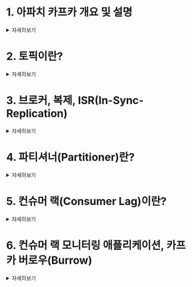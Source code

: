 
# 1. 아파치 카프카 개요 및 설명 
<details><summary> 자세히보기 </summary>

### 카프카가 없을 땐

1. 소스1 <--> 타겟1 단방향 통신

![image](https://user-images.githubusercontent.com/28394879/144202193-8d8d1314-3035-41f4-9aee-074ff759f4c0.png)

2. 소스N <--> 타겟M 굉장히 많은 단방향, 양방향 통신들

![image](https://user-images.githubusercontent.com/28394879/144202449-5bf61b65-ebb2-4d56-ad8b-324325bd53c5.png)


**1번 구조에서 2번구조로 점점 되가면서 생기는일들**
- 데이터 전송 라인이 많아 짐에 따라, 배포와 장애에 대응하기 어려워졌다.
- 데이터를 전송할 때 프로토콜 포멧의 파편화가 심각해졌다.
- 추후에 데이터의 포멧내부의 변경사항이 있을 때 유지보수가 힘들다


### 카프카 이후
![image](https://user-images.githubusercontent.com/28394879/144202817-6534b6cc-cf27-4156-9984-b1f5d70db790.png)
- 복잡함을 해결하기 위해 링크드인에서 내부적으로 개발
- 현재는 오픈소스로 제공 

### 카프카 특징
![image](https://user-images.githubusercontent.com/28394879/144203176-d15f48d1-7686-4e9d-bcb2-b3b4d7e12792.png)
- 소스 애플리케이션과 타겟 애플리케이션의 커플링을 약하게 해줌
- 소스 애플리케이션은 아파치 카프카에 데이터를 전송하면 된다.
- 타겟 애플리케이션에서는 아파치 카프카에서 데이터를 가져오면 된다.
- 예) 쇼핑몰
  - 소스 애플리케이션 
    - 클릭 로그
    - 결제 로그
  - 타겟 애플리케이션
    - 로그 적재
    - 로그 처리
- 소스 애플리케이션에서 보낼 수 있는 데이터형식은 거의 제한이 없다.


![image](https://user-images.githubusercontent.com/28394879/144203636-a14d31d6-bb2a-4c9f-9702-cd1d7f8a92da.png)
- 토픽
  - 하나의 토픽이 하나의 큐라고 생각하면된다.
- Producer
  - 데이터를 송신
- Consumer
  - 데이터를 수신
 

### 카프카의 장점 
- fault tolerant
  - 고가용성으로 서버가 이슈 생기거나 갑작스럽게 랙(전원이) 내려가는 상황에서도 데이터를 손실 없이 복구할 수 있다.
- 낮은 지연(latency)와 높은 처리량(Throughput)를 통해서 아주 효과적으로 데이터를 많이 처리할 수 있다.
  - 빅데이터 처리에서는 거의 무조건 사용하고 있다.


</details>

# 2. 토픽이란?
<details><summary> 자세히보기 </summary>

### 카프카 토픽 특징
![image](https://user-images.githubusercontent.com/28394879/144206455-f96f3955-b071-48b9-a54b-93db52318b23.png)

- 카프카에서는 토픽을 여러개 생성할 수 있다.
- 토픽은 데이터베이스의 테이블이나 파일시스템의 폴더와 유사한 성질을 가지고 있다.
- Producer가 데이터를 가져가고 Consumer는 데이터를 가져가게 된다.
- 토픽은 이름을 가질 수 있는데 목적에 따라 무슨 데이터를 담는지 명확하게 명시하면 추후 유지보수 시 편리하게 관리할 수 있다.


### 카프카 토픽 내부 (파티션이 1개 일 경우)
![image](https://user-images.githubusercontent.com/28394879/144207010-bc5d1494-663d-4bbf-b814-1ed63504f906.png)

- 하나의 토픽은 여러개의 파티션으로 구성될 수 있다.
- 첫번째 파티션 번호는 0번부터 시작한다.
- 하나의 파티션은 큐와 같이 내부에 데이터가 파티션끝에서부터 차곡차곡 쌓인다.
- 클릭로그 토픽에 카프카 컨슈머가 붙게되면 데이터를 가장 오래된 순서대로 가져간다. (0번부터 6번까지)
- 더이상 데이터가 들어오지 않으면 컨슈머는 또 다른 데이터가 들어올때까지 기다린다.
- 컨슈머가 record들을 가져가도 데이터는 삭제되지 않는다.
- 새로운 컨슈머가 붙었을 때 다시 0번부터 가져가서 사용할 수 있다.
  - 다만 컨슈머 그룹이 달라야 하고, auto.offset.reset=earlieast로 설정되어 있어야 한다.
- 동일데이터를 두번 처리할 수 있는데 이게 카프카를 사용하는 아주 중요한 이유기도 하다.
 

### 카프카 토픽 내부 (파티션이 2개이상 일 경우)
![image](https://user-images.githubusercontent.com/28394879/144208476-7b8e7c66-fd5d-4803-801d-9a556496b147.png)

1. 키가 null 이고, 기본 파티셔너 사용할 경우
   - 라운드 로빈(Round robin)으로 할당
2. 키가 있고, 기본 파티셔너 사용할 경우
   - 키의 해시(hash)값을 구하고, 특정 파티션에 할당

- 파티션을 늘리는것은 조심해야 한다. 
  - 파티션을 늘릴 수는 있지만, 파티션을 다시 줄일 수 없기 떄문이다.
- 파티션의 레코드는 언제 삭제되나? 옵션에 따른다.
  - log.retentions.ms: 최대 record 보존 시간
  - log.retentions.byte: 최대 record 보존 크기(byte)


</details>

# 3. 브로커, 복제, ISR(In-Sync-Replication)
<details><summary> 자세히보기 </summary>

### Kafka broker
- 카프카가 설치되어 있는 서버 단위
- 보통 3개이상의 broker로 구성하여 사용하는 것을 권장

![image](https://user-images.githubusercontent.com/28394879/144804154-d1d4235f-d9f8-4534-9a33-36a5faf63352.png)

### Kafka replication
- replication은 partition의 복제를 뜻한다.

![image](https://user-images.githubusercontent.com/28394879/144804478-8411359a-3492-4929-b69c-57221dd2a0a5.png)
- 만약 파티션이이 1개이고 replication이 1인 topic이 존재하고 브로커가 3대라면, 브로커 3대중 1대에 해당 토픽의 정보(데이터)가 저장된다 


![image](https://user-images.githubusercontent.com/28394879/144804664-4cded1c6-90d6-4ed0-bb51-2f6055d4d6eb.png)
- 만약 파티션이 1개이고 replication이 2인 topic이 존재하고 브로커가 3대라면, 파티션은 원본1개와 복제본 1개로 총2개가 존재한다. 

![image](https://user-images.githubusercontent.com/28394879/144807916-6a839712-5356-45ce-9977-e6ab7d2db273.png)
- 파티션이 1개이고, replication이 3인 topic이 존재하고 브로커가 3대라면, 파티션은 원본1개와 복제본 2개로 총3개가 존재한다. 

브로커개수가 3이면 replication은 4가 될 수 없다. 

![image](https://user-images.githubusercontent.com/28394879/144808241-08c604ae-e582-488d-8f5b-48611faf84ca.png)
- 원본 파티션은 Leader partition이라고 부른다. 
- 나머지 파티션은 Follower partition이라고 부른다. 

### Kafka ISR

![image](https://user-images.githubusercontent.com/28394879/144808313-6d0601c0-aecb-4fd9-bd23-8d5cf09dde99.png)
- Leader partition + Follower partition 을 ISR이라고한다.
- ISR은 In Sync Replica의 줄임말이다. 


### Why replica? (왜 복제를하나?)
- partition의 고가용성을 위해서 사용한다. 
- replication이 1이고 partition 1인 topic이 존재 한다면, 갑자기 브로커가 고장나면 더이상 해당 파티션을 복구할 수 없게된다.
- 만약 replication이 2이면, Follower Partition을 통해서 복구가 가능해지고, Follower Partition이 Leader Partition으로 승계하게 된다.
  
### Replication&ack
- 프로듀서가 토픽의 파티션에 데이터를 전달할 때, 전달 받는 주체가 Leader Partition이다.
- 프로듀서에는 ack라는 상세 옵션이 있다
  - ack를 통해 고가용성을 유지할 수 있다
  - 이 옵션은 partition의 replication과 관련이 있다.
- ack는 0, 1, all 중에 1개를 골라서 설정할 수 있다.

**ack가 0인경우**  
![image](https://user-images.githubusercontent.com/28394879/144809372-6066a815-730c-4306-b229-4612bafa4dda.png)
- 프로듀서가 Leader Partition에 데이터를 전송하고, 응답값을 받지않는다.
- Leader Partition에 데이터가 정상적으로 전송됐는지 그리고 나머지 partition에 정상적으로 복제되었는지 알 수 없고, 보장할 수 없다.
- 속도는 빠르지만 데이터 유실 가능성이 있다.


**ack가 1인경우**  
![image](https://user-images.githubusercontent.com/28394879/144809692-b768e6bf-b8e6-43bf-b0b1-ad77c37b5b7a.png)
- Leader Partition에 데이터를 전송하고, Leader Partition이 데이터를 정상적으로 받았는지 응답값을 받는다.
- 나머지 Partition에 복제되었는지는 알 수 없다.
- Leader Partition이 데이터를 받은 즉시 브로커가 장애가 난다면 나머지 Partition에 데이터가 미처 전송되지 못한 상태이므로 이전에 ack 0옵션과 마찬가지로 데이터 유실 가능성이 있다

**ack all인경우**  
![image](https://user-images.githubusercontent.com/28394879/144810819-049d6a73-42de-4394-811b-6ee6848494fe.png)
- follower partition에 복제가 잘 이루어졌는지 응답값을 전달받는다.
- Leader Partition에 데이터를 보낸후, Follower Partition에도 데이터가 저장되는 것을 확인하는 절차를 거친다.
- 이 경우 데이터 유실은 없다.
- ack 0, 1 에 비해 확인하는 부분이 많기 때문에 속도가 현저히 느리다는 단점이 있다 

### Replication count
![image](https://user-images.githubusercontent.com/28394879/144811637-7bd0c275-017b-4153-9443-de4d182d8c44.png)
- replication 갯수가 많을수록 브로커의 리소스 사용량도 늘어난다.
- 따라서 카프카에 들어오는 데이터량과 retention data즉 저장시간을 잘 생각해서 replication의 개수를 정해야한다.

![image](https://user-images.githubusercontent.com/28394879/144811717-9242e16f-109d-4915-83b2-502154e2c229.png)
- 3개 이상의 브로커를 사용 할 때 replication은 3으로 설정하는 것이 좋다.

</details>

# 4. 파티셔너(Partitioner)란?
<details><summary> 자세히보기 </summary>

</details>

# 5. 컨슈머 랙(Consumer Lag)이란?
<details><summary> 자세히보기 </summary>

</details>

# 6. 컨슈머 랙 모니터링 애플리케이션, 카프카 버로우(Burrow)
<details><summary> 자세히보기 </summary>

</details>
